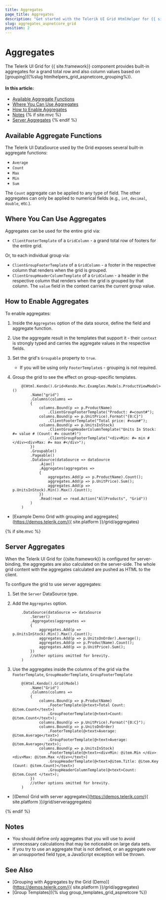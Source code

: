 ```yaml
---
title: Aggregates
page_title: Aggregates
description: "Get started with the Telerik UI Grid HtmlHelper for {{ site.framework }} and group its data by using aggregate functions."
slug: aggregates_aspnetcore_grid
position: 2
---
```


# Aggregates

The Telerik UI Grid for {{ site.framework}} component provides built-in aggregates for a grand total row and also column values based on [grouping]({%slug htmlhelpers_grid_aspnetcore_grouping%}).

#### In this article:

* [Available Aggregate Functions](#available-aggregate-functions)
* [Where You Can Use Aggregates](#where-you-can-use-aggregates)
* [How to Enable Aggregates](#how-to-enable-aggregates)
* [Notes](#notes)
{% if site.mvc %}
* [Server Aggregates](#server-aggregates)
{% endif %}

## Available Aggregate Functions

The Telerik UI DataSource used by the Grid exposes several built-in aggregate functions:

* `Average`
* `Count`
* `Max`
* `Min`
* `Sum`

The `Count` aggregate can be applied to any type of field. The other aggregates can only be applied to numerical fields (e.g., `int`, `decimal`, `double`, etc.).

## Where You Can Use Aggregates

Aggregates can be used for the entire grid via:

* `ClientFooterTemplate` of a `GridColumn` - a grand total row of footers for the entire grid.

Or, to each individual group via: 

* `ClientGroupFooterTemplate` of a `GridColumn` - a footer in the respective column that renders when the grid is grouped.
* `ClientGroupHeaderColumnTemplate` of a `GridColumn` - a header in the respective column that renders when the grid is grouped by that column. The `value` field in the context carries the current group value.

## How to Enable Aggregates

To enable aggregates:

1. Inside the `Aggregates` option of the data source, define the field and aggregate function.
1. Use the aggregate result in the templates that support it - their `context` is strongly typed and carries the aggregate values in the respective fields.
1. Set the grid's `Groupable` property to `true`.
    * If you will be using only `FooterTemplate`s - grouping is not required.
1. Group the grid to see the effect on group-specific templates.


    ```
        @(Html.Kendo().Grid<Kendo.Mvc.Examples.Models.ProductViewModel>()
            .Name("grid")
            .Columns(columns =>
            {
                columns.Bound(p => p.ProductName)
                    .ClientGroupFooterTemplate("Product: #=count#");        
                columns.Bound(p => p.UnitPrice).Format("{0:C}")
                    .ClientFooterTemplate("Total price: #=sum#");
                columns.Bound(p => p.UnitsInStock)
                    .ClientGroupHeaderColumnTemplate("Units In Stock: #= value # (Count: #= count#)")
                    .ClientGroupFooterTemplate("<div>Min: #= min #</div><div>Max: #= max #</div>");
            })
            .Groupable()
            .Pageable()      
            .DataSource(dataSource => dataSource
                .Ajax()
                .Aggregates(aggregates =>
                {
                    aggregates.Add(p => p.ProductName).Count();
                    aggregates.Add(p => p.UnitPrice).Sum();
                    aggregates.Add(p => p.UnitsInStock).Min().Max().Count();
                })
                .Read(read => read.Action("AllProducts", "Grid"))
            )
        )
    ```

* [Example Demo Grid with grouping and aggregates](https://demos.telerik.com/{{ site.platform }}/grid/aggregates)

{% if site.mvc %}
## Server Aggregates

When the Telerik UI Grid for {{site.framework}} is configured for server-binding, the aggregates are also calculated on the server-side. The whole grid content with the aggregates calculated are pushed as HTML to the client. 

To configure the grid to use server aggregates:

1. Set the `Server` DataSource type.

1. Add the `Aggregates` option.  

    ```
        .DataSource(dataSource => dataSource
            .Server()
            .Aggregates(aggregates =>
            {
                aggregates.Add(p => p.UnitsInStock).Min().Max().Count();
                aggregates.Add(p => p.UnitsOnOrder).Average();
                aggregates.Add(p => p.ProductName).Count();
                aggregates.Add(p => p.UnitPrice).Sum();
            })
            //other options omitted for brevity.
        )
    ```

1. Use the aggregates inside the columns of the grid via the `FooterTemplate`, `GroupHeaderTemplate`, `GroupFooterTemplate`

    ``` 
        @(Html.Kendo().Grid(Model)
            .Name("Grid")
            .Columns(columns =>
            {
                columns.Bound(p => p.ProductName)
                    .FooterTemplate(@<text>Total Count: @item.Count</text>)
                    .GroupFooterTemplate(@<text>Count: @item.Count</text>);            
                columns.Bound(p => p.UnitPrice).Format("{0:C}");
                columns.Bound(p => p.UnitsOnOrder)
                    .FooterTemplate(@<text>Average: @item.Average</text>)
                    .GroupFooterTemplate(@<text>Average: @item.Average</text>);
                columns.Bound(p => p.UnitsInStock)
                    .FooterTemplate(@<text><div>Min: @item.Min </div><div>Max: @item.Max </div></text>)
                    .GroupHeaderTemplate(@<text>@item.Title: @item.Key (Count: @item.Count)</text>)
                    .GroupHeaderColumnTemplate(@<text>Count: @item.Count </text>);
            })
            //other options omitted for brevity.
        )
    ```

* [(Demo) Grid with server aggregates](https://demos.telerik.com/{{ site.platform }}/grid/serveraggregates)

{% endif %}

## Notes

* You should define only aggregates that you will use to avoid unnecessary calculations that may be noticeable on large data sets.
* If you try to use an aggregate that is not defined, or an aggregate over an unsupported field type, a JavaScript exception will be thrown.

## See Also

* [Grouping with Aggregates by the Grid (Demo)](https://demos.telerik.com/{{ site.platform }}/grid/aggregates)
* [Group Templates]({% slug group_templates_grid_aspnetcore %})
